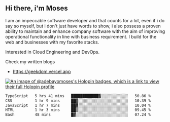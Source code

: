 ## Hi there, i'm Moses

I am an impeccable software developer and that counts for a lot, even if i do say so myself, but i don't just have words to show, i also possess a proven ability to maintain and enhance company software with the aim of improving operational functionality in line with business requirement. I build for the web and businesses with my favorite stacks.

Interested in Cloud Engineering and DevOps.

Check my written blogs
- https://geekdom.vercel.app

[![An image of @adebayomoses's Holopin badges, which is a link to view their full Holopin profile](https://holopin.me/adebayomoses)](https://holopin.io/@adebayomoses)

<!--START_SECTION:waka-->

```txt
TypeScript   5 hrs 41 mins   ████████████▓░░░░░░░░░░░░   50.86 %
CSS          1 hr 9 mins     ██▓░░░░░░░░░░░░░░░░░░░░░░   10.39 %
JavaScript   1 hr 7 mins     ██▓░░░░░░░░░░░░░░░░░░░░░░   10.04 %
HTML         1 hr 3 mins     ██▒░░░░░░░░░░░░░░░░░░░░░░   09.45 %
Bash         48 mins         █▓░░░░░░░░░░░░░░░░░░░░░░░   07.24 %
```

<!--END_SECTION:waka-->
